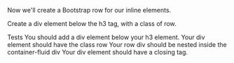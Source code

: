 Now we'll create a Bootstrap row for our inline elements.

Create a div element below the h3 tag, with a class of row.

Tests
You should add a div element below your h3 element.
Your div element should have the class row
Your row div should be nested inside the container-fluid div
Your div element should have a closing tag.